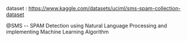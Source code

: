 dataset : https://www.kaggle.com/datasets/uciml/sms-spam-collection-dataset

@SMS -- SPAM Detection using Natural Language Processing and implementing Machine Learning Algorithm
